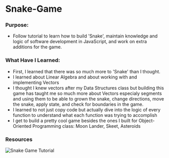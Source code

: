# Snake-Game

### Purpose:

* Follow tutorial to learn how to build 'Snake', maintain knowledge and logic of software development in JavaScript, and work on extra additions for the game.

### What Have I Learned:

* First, I learned that there was so much more to 'Snake' than I thought.
* I learned about Linear Algebra and about working with and implementing Vectors
* I thought I knew vectors after my Data Structures class but building this game has taught me so much more about Vectors especialy segments and using them to be able to grown the snake, change directions, move the snake, apply state, and check for boundaries in the game.
* I learned to not just copy code but actually dive into the logic of every function to understand what each function was trying to accomplish
* I get to build a pretty cool game besides the ones I built for Object-Oriented Programming class: Moon Lander, Skeet, Asteroids

### Resources

![Snake Game Tutorial]('https://geekrodion.medium.com/snake-game-with-javascript-part-1-77950393c153')
